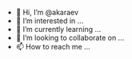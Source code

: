 - 👋 Hi, I’m @akaraev
- 👀 I’m interested in ...
- 🌱 I’m currently learning ...
- 💞️ I’m looking to collaborate on ...
- 📫 How to reach me ...

<!---
akaraev/akaraev is a ✨ special ✨ repository because its `README.md` (this file) appears on your GitHub profile.
You can click the Preview link to take a look at your changes.
--->
